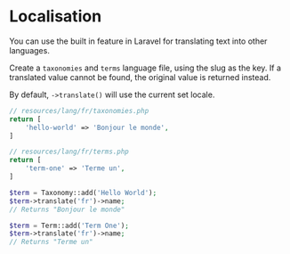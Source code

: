 # Localisation

You can use the built in feature in Laravel for translating text into other languages.

Create a `taxonomies` and `terms` language file, using the slug as the key.
If a translated value cannot be found, the original value is returned instead.

By default, `->translate()` will use the current set locale.

```php
// resources/lang/fr/taxonomies.php
return [
    'hello-world' => 'Bonjour le monde',
]
```

```php
// resources/lang/fr/terms.php
return [
    'term-one' => 'Terme un',
]
```

```php
$term = Taxonomy::add('Hello World');
$term->translate('fr')->name;
// Returns "Bonjour le monde"

$term = Term::add('Term One');
$term->translate('fr')->name;
// Returns "Terme un"
```